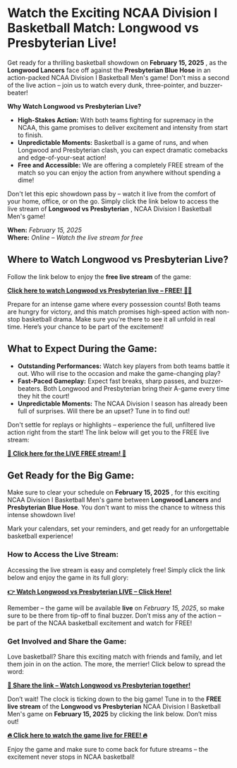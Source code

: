 # Watch the Exciting NCAA Division I Basketball Match: Longwood vs Presbyterian Live!

Get ready for a thrilling basketball showdown on **February 15, 2025** , as the **Longwood Lancers** face off against the **Presbyterian Blue Hose** in an action-packed NCAA Division I Basketball Men's game! Don't miss a second of the live action – join us to watch every dunk, three-pointer, and buzzer-beater!

**Why Watch Longwood vs Presbyterian Live?**

- **High-Stakes Action:** With both teams fighting for supremacy in the NCAA, this game promises to deliver excitement and intensity from start to finish.
- **Unpredictable Moments:** Basketball is a game of runs, and when Longwood and Presbyterian clash, you can expect dramatic comebacks and edge-of-your-seat action!
- **Free and Accessible:** We are offering a completely FREE stream of the match so you can enjoy the action from anywhere without spending a dime!

Don't let this epic showdown pass by – watch it live from the comfort of your home, office, or on the go. Simply click the link below to access the live stream of **Longwood vs Presbyterian** , NCAA Division I Basketball Men's game!

**When:** _February 15, 2025_  
**Where:** _Online – Watch the live stream for free_

## Where to Watch Longwood vs Presbyterian Live?

Follow the link below to enjoy the **free live stream** of the game:

[**Click here to watch Longwood vs Presbyterian live – FREE!** 🚨🏀](https://tinyurl.com/livestreamfreeo?st=Longwood+vs+Presbyterian&si=ghc)

Prepare for an intense game where every possession counts! Both teams are hungry for victory, and this match promises high-speed action with non-stop basketball drama. Make sure you're there to see it all unfold in real time. Here’s your chance to be part of the excitement!

## What to Expect During the Game:

- **Outstanding Performances:** Watch key players from both teams battle it out. Who will rise to the occasion and make the game-changing play?
- **Fast-Paced Gameplay:** Expect fast breaks, sharp passes, and buzzer-beaters. Both Longwood and Presbyterian bring their A-game every time they hit the court!
- **Unpredictable Moments:** The NCAA Division I season has already been full of surprises. Will there be an upset? Tune in to find out!

Don't settle for replays or highlights – experience the full, unfiltered live action right from the start! The link below will get you to the FREE live stream:

[**🚨 Click here for the LIVE FREE stream! 🚨**](https://tinyurl.com/livestreamfreeo?st=Longwood+vs+Presbyterian&si=ghc)

## Get Ready for the Big Game:

Make sure to clear your schedule on **February 15, 2025** , for this exciting NCAA Division I Basketball Men's game between **Longwood Lancers** and **Presbyterian Blue Hose**. You don't want to miss the chance to witness this intense showdown live!

Mark your calendars, set your reminders, and get ready for an unforgettable basketball experience!

### How to Access the Live Stream:

Accessing the live stream is easy and completely free! Simply click the link below and enjoy the game in its full glory:

[**👉 Watch Longwood vs Presbyterian LIVE – Click Here!**](https://tinyurl.com/livestreamfreeo?st=Longwood+vs+Presbyterian&si=ghc)

Remember – the game will be available **live** on _February 15, 2025_, so make sure to be there from tip-off to final buzzer. Don’t miss any of the action – be part of the NCAA basketball excitement and watch for FREE!

### Get Involved and Share the Game:

Love basketball? Share this exciting match with friends and family, and let them join in on the action. The more, the merrier! Click below to spread the word:

[**🎉 Share the link – Watch Longwood vs Presbyterian together!**](https://tinyurl.com/livestreamfreeo?st=Longwood+vs+Presbyterian&si=ghc)

Don’t wait! The clock is ticking down to the big game! Tune in to the **FREE live stream** of the **Longwood vs Presbyterian** NCAA Division I Basketball Men's game on **February 15, 2025** by clicking the link below. Don’t miss out!

[**🔥 Click here to watch the game live for FREE! 🔥**](https://tinyurl.com/livestreamfreeo?st=Longwood+vs+Presbyterian&si=ghc)

Enjoy the game and make sure to come back for future streams – the excitement never stops in NCAA basketball!
